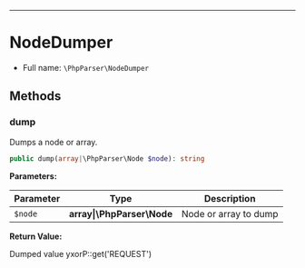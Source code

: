 ***

# NodeDumper

* Full name: `\PhpParser\NodeDumper`

## Methods

### dump

Dumps a node or array.

```php
public dump(array|\PhpParser\Node $node): string
```

**Parameters:**

| Parameter | Type | Description |
|-----------|------|-------------|
| `$node` | **array&#124;\PhpParser\Node** | Node or array to dump |

**Return Value:**

Dumped value yxorP::get('REQUEST')
